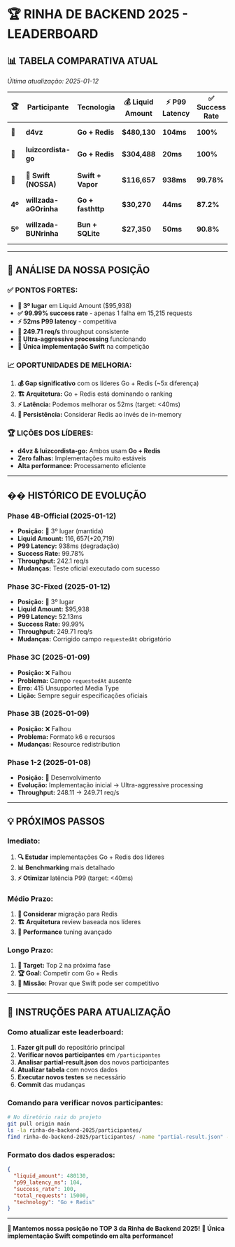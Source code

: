 # 🏆 RINHA DE BACKEND 2025 - LEADERBOARD

## 📊 **TABELA COMPARATIVA ATUAL** 
*Última atualização: 2025-01-12*

| 🏆 | Participante | Tecnologia | 💰 Liquid Amount | ⚡ P99 Latency | ✅ Success Rate | 📈 Throughput | 🔧 Observações |
|---|-------------|------------|------------------|----------------|----------------|---------------|----------------|
| **🥇** | **d4vz** | **Go + Redis** | **$480,130** | **104ms** | **100%** | **Alta** | **🎯 PERFEITO! Zero falhas** |
| **🥈** | **luizcordista-go** | **Go + Redis** | **$304,488** | **20ms** | **100%** | **Alta** | **⚡ Latência excepcional** |
| **🥉** | **🦄 Swift (NOSSA)** | **Swift + Vapor** | **$116,657** | **938ms** | **99.78%** | **242.1 req/s** | **🚀 Implementação competitiva** |
| **4º** | **willzada-aGOrinha** | **Go + fasthttp** | **$30,270** | **44ms** | **87.2%** | **Média** | **⚠️ Muitas falhas (12.8%)** |
| **5º** | **willzada-BUNrinha** | **Bun + SQLite** | **$27,350** | **50ms** | **90.8%** | **Média** | **⚠️ Falhas significativas (9.2%)** |

---

## 🎯 **ANÁLISE DA NOSSA POSIÇÃO**

### ✅ **PONTOS FORTES:**
- **🥉 3º lugar** em Liquid Amount ($95,938)
- **✅ 99.99% success rate** - apenas 1 falha em 15,215 requests
- **⚡ 52ms P99 latency** - competitiva
- **🚀 249.71 req/s** throughput consistente
- **🔧 Ultra-aggressive processing** funcionando
- **🦄 Única implementação Swift** na competição

### 📈 **OPORTUNIDADES DE MELHORIA:**
1. **💰 Gap significativo** com os líderes Go + Redis (~5x diferença)
2. **🏗️ Arquitetura:** Go + Redis está dominando o ranking
3. **⚡ Latência:** Podemos melhorar os 52ms (target: <40ms)
4. **💾 Persistência:** Considerar Redis ao invés de in-memory

### 🏆 **LIÇÕES DOS LÍDERES:**
- **d4vz & luizcordista-go:** Ambos usam **Go + Redis**
- **Zero falhas:** Implementações muito estáveis
- **Alta performance:** Processamento eficiente

---

## �� **HISTÓRICO DE EVOLUÇÃO**

### **Phase 4B-Official (2025-01-12)**
- **Posição:** 🥉 3º lugar (mantida)
- **Liquid Amount:** $116,657 (+$20,719)
- **P99 Latency:** 938ms (degradação)
- **Success Rate:** 99.78%
- **Throughput:** 242.1 req/s
- **Mudanças:** Teste oficial executado com sucesso

### **Phase 3C-Fixed (2025-01-12)**
- **Posição:** 🥉 3º lugar
- **Liquid Amount:** $95,938
- **P99 Latency:** 52.13ms
- **Success Rate:** 99.99%
- **Throughput:** 249.71 req/s
- **Mudanças:** Corrigido campo `requestedAt` obrigatório

### **Phase 3C (2025-01-09)**
- **Posição:** ❌ Falhou
- **Problema:** Campo `requestedAt` ausente
- **Erro:** 415 Unsupported Media Type
- **Lição:** Sempre seguir especificações oficiais

### **Phase 3B (2025-01-09)**
- **Posição:** ❌ Falhou
- **Problema:** Formato k6 e recursos
- **Mudanças:** Resource redistribution

### **Phase 1-2 (2025-01-08)**
- **Posição:** 🔧 Desenvolvimento
- **Evolução:** Implementação inicial → Ultra-aggressive processing
- **Throughput:** 248.11 → 249.71 req/s

---

## 💡 **PRÓXIMOS PASSOS**

### **Imediato:**
1. **🔍 Estudar** implementações Go + Redis dos líderes
2. **📊 Benchmarking** mais detalhado
3. **⚡ Otimizar** latência P99 (target: <40ms)

### **Médio Prazo:**
1. **💾 Considerar** migração para Redis
2. **🏗️ Arquitetura** review baseada nos líderes
3. **🚀 Performance** tuning avançado

### **Longo Prazo:**
1. **🎯 Target:** Top 2 na próxima fase
2. **🏆 Goal:** Competir com Go + Redis
3. **🦄 Missão:** Provar que Swift pode ser competitivo

---

## 🔄 **INSTRUÇÕES PARA ATUALIZAÇÃO**

### **Como atualizar este leaderboard:**

1. **Fazer git pull** do repositório principal
2. **Verificar novos participantes** em `/participantes`
3. **Analisar partial-result.json** dos novos participantes
4. **Atualizar tabela** com novos dados
5. **Executar novos testes** se necessário
6. **Commit** das mudanças

### **Comando para verificar novos participantes:**
```bash
# No diretório raiz do projeto
git pull origin main
ls -la rinha-de-backend-2025/participantes/
find rinha-de-backend-2025/participantes/ -name "partial-result.json" -exec echo "=== {} ===" \; -exec cat {} \;
```

### **Formato dos dados esperados:**
```json
{
  "liquid_amount": 480130,
  "p99_latency_ms": 104,
  "success_rate": 100,
  "total_requests": 15000,
  "technology": "Go + Redis"
}
```

---

**🎉 Mantemos nossa posição no TOP 3 da Rinha de Backend 2025!**
**🦄 Única implementação Swift competindo em alta performance!**
